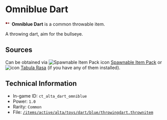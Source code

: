 # Omniblue Dart

<img src="https://raw.githubusercontent.com/Ceterai/Enternia/main/items/active/alta/toys/dart/blue/throwingdart.png" alt="Omniblue Dart icon" loading="lazy" height="16px" width="auto" /> **Omniblue Dart** is a common throwable item.

A throwing dart, aim for the bullseye.

## Sources

Can be obtained via <img src="https://raw.githubusercontent.com/Silverfeelin/Starbound-SpawnableItemPack/master/interface/sip/iconSmall.png" alt="Spawnable Item Pack icon" width="18" height="14"/> [Spawnable Item Pack](https://steamcommunity.com/sharedfiles/filedetails/?id=733665104) or <img src="https://steamuserimages-a.akamaihd.net/ugc/263843960696222713/3EC9A7C005541F7D577EBCB8C5736B4EFC9973D6/" alt="icon" width="8" height="12"/> [Tabula Rasa](https://community.playstarbound.com/resources/the-tabula-rasa.3222/) (if you have any of them installed).

## Technical Information

- In-game ID: `ct_alta_dart_omniblue`
- Power: `1.0`
- Rarity: `Common`
- File: [`/items/active/alta/toys/dart/blue/throwingdart.thrownitem`](https://github.com/Ceterai/Enternia/blob/main/items/active/alta/toys/dart/blue/throwingdart.thrownitem)
